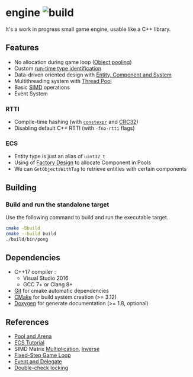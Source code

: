 # engine ![build](https://img.shields.io/github/workflow/status/florianvazelle/engine/build/main?label=Windows%20%7C%C2%A0Linux&logo=github)

It's a work in progress small game engine, usable like a C++ library.

## Features

- No allocation during game loop ([Object pooling](https://en.wikipedia.org/wiki/Object_pool_pattern))
- Custom [run-time type identification](https://en.wikipedia.org/wiki/Run-time_type_information)
- Data-driven oriented design with [Entity, Component and System](https://en.wikipedia.org/wiki/Entity_component_system)
- Multithreading system with [Thread Pool](https://en.wikipedia.org/wiki/Thread_pool)
- Basic [SIMD](https://fr.wikipedia.org/wiki/Single_instruction_multiple_data) operations
- Event System

### RTTI

- Compile-time hashing (with [`constexpr`](https://en.cppreference.com/w/cpp/language/constexpr) and [CRC32](https://stackoverflow.com/questions/10953958/can-crc32-be-used-as-a-hash-function#10962213))
- Disabling default C++ RTTI (with `-fno-rtti` flags)

### ECS

- Entity type is just an alias of `uint32_t`
- Using of [Factory Design](https://www.tutorialspoint.com/design_pattern/factory_pattern.htm) to allocate Component in Pools
- We can `GetObjectsWithTag` to retrieve entities with certain components

## Building

### Build and run the standalone target

Use the following command to build and run the executable target.

```bash
cmake -Bbuild
cmake --build build
./build/bin/pong
```

## Dependencies

- C++17 compiler :
  - Visual Studio 2016
  - GCC 7+ or Clang 8+
- [Git](https://git-scm.com/) for cmake automatic dependencies
- [CMake](https://cmake.org/) for build system creation (>= 3.12)
- [Doxygen](https://doxygen.org/) for generate documentation (>= 1.8, optional)

## References

- [Pool and Arena](https://thinkingeek.com/2017/11/19/simple-memory-pool/)
- [ECS Tutorial](https://austinmorlan.com/posts/entity_component_system/)
- SIMD Matrix [Multiplication](https://blog.qiqitori.com/2018/05/matrix-multiplication-using-simd-instructions/), [Inverse](https://lxjk.github.io/2017/09/03/Fast-4x4-Matrix-Inverse-with-SSE-SIMD-Explained.html)
- [Fixed-Step Game Loop](https://gafferongames.com/post/fix_your_timestep/)
- [Event and Delegate](https://tongtunggiang.com/2017/cpp-event-delegate/)
- [Double-check locking](https://en.wikipedia.org/wiki/Double-checked_locking)
